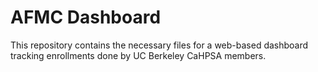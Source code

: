 # AFMC Dashboard
This repository contains the necessary files for a web-based dashboard tracking enrollments done by UC Berkeley CaHPSA members.